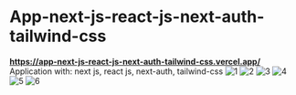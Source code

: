 # App-next-js-react-js-next-auth-tailwind-css
**https://app-next-js-react-js-next-auth-tailwind-css.vercel.app/**
Application with: next js, react js, next-auth, tailwind-css
![1](https://user-images.githubusercontent.com/64704180/172876609-cfd88a58-d68d-42eb-bea3-57cd42b84647.png)
![2](https://user-images.githubusercontent.com/64704180/172876623-c1ac4b00-951f-4926-b23c-5b4fc4086a0f.png)
![3](https://user-images.githubusercontent.com/64704180/172876642-a000267e-fcec-465c-bbaa-8df5b39c0ad4.png)
![4](https://user-images.githubusercontent.com/64704180/172876666-e4df0ba0-07bc-48e5-9e15-120cc7dc2285.png)
![5](https://user-images.githubusercontent.com/64704180/172876684-a2d15a99-dfa4-487d-b7a2-e5d50ab1a98c.png)
![6](https://user-images.githubusercontent.com/64704180/172876696-d2e9384c-819a-4562-ad7f-d3690ff07d4e.png)
